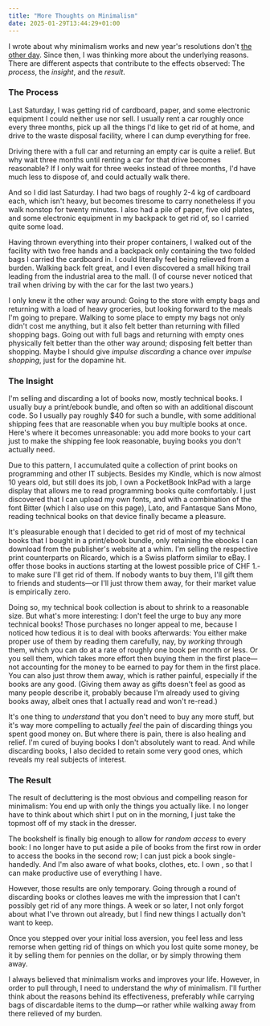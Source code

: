 ```yaml
---
title: "More Thoughts on Minimalism"
date: 2025-01-29T13:44:29+01:00
---
```


I wrote about why minimalism works and new year's resolutions don't [the other
day](#15). Since then, I was thinking more about the underlying reasons. There
are different aspects that contribute to the effects observed: The _process_,
the _insight_, and the _result_.

### The Process

Last Saturday, I was getting rid of cardboard, paper, and some electronic
equipment I could neither use nor sell. I usually rent a car roughly once every
three months, pick up all the things I'd like to get rid of at home, and drive
to the waste disposal facility, where I can dump everything for free.

Driving there with a full car and returning an empty car is quite a relief. But
why wait three months until renting a car for that drive becomes reasonable? If
I only wait for three weeks instead of three months, I'd have much less to
dispose of, and could actually walk there.

And so I did last Saturday. I had two bags of roughly 2-4 kg of cardboard each,
which isn't heavy, but becomes tiresome to carry nonetheless if you walk nonstop
for twenty minutes. I also had a pile of paper, five old plates, and some
electronic equipment in my backpack to get rid of, so I carried quite some load.

Having thrown everything into their proper containers, I walked out of the
facility with two free hands and a backpack only containing the two folded bags
I carried the cardboard in. I could literally feel being relieved from a burden.
Walking back felt great, and I even discovered a small hiking trail leading from
the industrial area to the mall. (I of course never noticed that trail when
driving by with the car for the last two years.)

I only knew it the other way around: Going to the store with empty bags and
returning with a load of heavy groceries, but looking forward to the meals I'm
going to prepare. Walking to some place to empty my bags not only didn't cost me
anything, but it also felt better than returning with filled shopping bags.
Going out with full bags and returning with empty ones physically felt better
than the other way around; disposing felt better than shopping. Maybe I should
give _impulse discarding_ a chance over _impulse shopping_, just for the
dopamine hit.

### The Insight

I'm selling and discarding a lot of books now, mostly technical books. I usually
buy a print/ebook bundle, and often so with an additional discount code. So I
usually pay roughly $40 for such a bundle, with some additional shipping fees
that are reasonable when you buy multiple books at once. Here's where it becomes
unreasonable: you add more books to your cart just to make the shipping fee look
reasonable, buying books you don't actually need.

Due to this pattern, I accumulated quite a collection of print books on
programming and other IT subjects. Besides my Kindle, which is now almost 10
years old, but still does its job, I own a PocketBook InkPad with a large
display that allows me to read programming books quite comfortably. I just
discovered that I can upload my own fonts, and with a combination of the font
Bitter (which I also use on this page), Lato, and Fantasque Sans Mono, reading
technical books on that device finally became a pleasure.

It's pleasurable enough that I decided to get rid of most of my technical books
that I bought in a print/ebook bundle, only retaining the ebooks I can download
from the publisher's website at a whim. I'm selling the respective print
counterparts on Ricardo, which is a Swiss platform similar to eBay. I offer
those books in auctions starting at the lowest possible price of CHF 1.- to make
sure I'll get rid of them. If nobody wants to buy them, I'll gift them to
friends and students—or I'll just throw them away, for their market value is
empirically zero.

Doing so, my technical book collection is about to shrink to a reasonable size.
But what's more interesting: I don't feel the urge to buy any more technical
books! Those purchases no longer appeal to me, because I noticed how tedious it
is to deal with books afterwards: You either make proper use of them by
reading them carefully, nay, by _working_ through them, which you can do at a
rate of roughly one book per month or less. Or you sell them, which takes more
effort then buying them in the first place—not accounting for the money to be
earned to pay for them in the first place. You can also just throw them away,
which is rather painful, especially if the books are any good. (Giving them away
as gifts doesn't feel as good as many people describe it, probably because I'm
already used to giving books away, albeit ones that I actually read and won't
re-read.)

It's one thing to _understand_ that you don't need to buy any more stuff, but
it's way more compelling to actually _feel_ the pain of discarding things you
spent good money on. But where there is pain, there is also healing and relief.
I'm cured of buying books I don't absolutely want to read. And while discarding
books, I also decided to retain some very good ones, which reveals my real
subjects of interest.

### The Result

The result of decluttering is the most obvious and compelling reason for
minimalism: You end up with only the things you actually like. I no longer have
to think about which shirt I put on in the morning, I just take the topmost off
of my stack in the dresser.

The bookshelf is finally big enough to allow for _random access_ to every book:
I no longer have to put aside a pile of books from the first row in order to
access the books in the second row; I can just pick a book single-handedly. And
I'm also aware of what books, clothes, etc. I own , so that I can make
productive use of everything I have.

However, those results are only temporary. Going through a round of discarding
books or clothes leaves me with the impression that I can't possibly get rid of
any more things. A week or so later, I not only forgot about what I've thrown
out already, but I find new things I actually don't want to keep.

Once you stepped over your initial loss aversion, you feel less and less remorse
when getting rid of things on which you lost quite some money, be it by selling
them for pennies on the dollar, or by simply throwing them away.

I always believed that minimalism works and improves your life. However, in
order to pull through, I need to understand the _why_ of minimalism. I'll
further think about the reasons behind its effectiveness, preferably while
carrying bags of discardable items to the dump—or rather while walking away
from there relieved of my burden.

